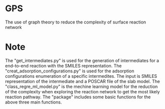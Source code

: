 # GPS
The use of graph theory to reduce the complexity of surface reaction network
# Note
The "get_intermediates.py" is used for the generation of intermediates for a end-to-end reaction with the SMILES representation.
The "creat_adsorption_configurations.py" is used for the  adsorption configurations enumeration of a specific intermedites. The input is SMILES representation of the intermediate and a POSCAR file of the slab model.
The "class_regre_ml_model.py" is the mechine learning model for the reduction of the complexity when exploring the reaction network to get the most likely reaction pathway.
The "package" includes some basic functions for the above three main functions.
